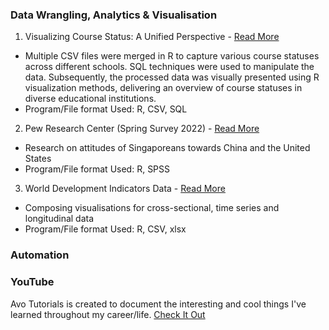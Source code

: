 ### Data Wrangling, Analytics & Visualisation
1. Visualizing Course Status: A Unified Perspective - [Read More]([https://kfkyyian1.github.io/wdiexploration/](https://kfkyyian1.github.io/coursesummary/))
- Multiple CSV files were merged in R to capture various course statuses across different schools. SQL techniques were used to manipulate the data. Subsequently, the processed data was visually presented using R visualization methods, delivering an overview of course statuses in diverse educational institutions.
- Program/File format Used: R, CSV, SQL

2. Pew Research Center (Spring Survey 2022) - [Read More](https://kfkyyian1.github.io/pewresearchcenter_springsurvey2022/)
- Research on attitudes of Singaporeans towards China and the United States
- Program/File format Used: R, SPSS

3. World Development Indicators Data - [Read More](https://kfkyyian1.github.io/wdiexploration/)
- Composing visualisations for cross-sectional, time series and longitudinal data
- Program/File format Used: R, CSV, xlsx

### Automation


### YouTube
Avo Tutorials is created to document the interesting and cool things I've learned throughout my career/life.
[Check It Out](https://www.youtube.com/@avotutorials/featured)
